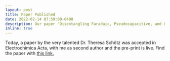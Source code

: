 ```yaml
---
layout: post
title: Paper Published
date: 2022-02-14 07:59:00-0400
description: Our paper "Disentangling Faradaic, Pseudocapacitive, and Capacitive Charge Storage: A Tutorial for the Characterization of Batteries, Supercapacitors, and Hybrid Systems" has been published!
inline: true
---
```

Today, a paper by the very talented Dr. Theresa Schötz was accepted in Electrochimica Acta, with me as second author and the pre-print is live. Find the paper with [this link.](10.1016/j.electacta.2022.140072)
